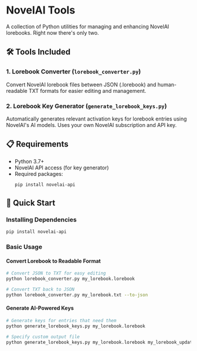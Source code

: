 # NovelAI Tools

A collection of Python utilities for managing and enhancing NovelAI lorebooks. Right now there's only two.

## 🛠️ Tools Included

### 1. Lorebook Converter (`lorebook_converter.py`)
Convert NovelAI lorebook files between JSON (.lorebook) and human-readable TXT formats for easier editing and management.

### 2. Lorebook Key Generator (`generate_lorebook_keys.py`)
Automatically generates relevant activation keys for lorebook entries using NovelAI's AI models.  Uses your own NovelAI subscription and API key.

## 📋 Requirements

- Python 3.7+
- NovelAI API access (for key generator)
- Required packages:
  ```bash
  pip install novelai-api
  ```

## 🚀 Quick Start

### Installing Dependencies

```bash
pip install novelai-api
```

### Basic Usage

#### Convert Lorebook to Readable Format
```bash
# Convert JSON to TXT for easy editing
python lorebook_converter.py my_lorebook.lorebook

# Convert TXT back to JSON
python lorebook_converter.py my_lorebook.txt --to-json
```

#### Generate AI-Powered Keys
```bash
# Generate keys for entries that need them
python generate_lorebook_keys.py my_lorebook.lorebook

# Specify custom output file
python generate_lorebook_keys.py my_lorebook.lorebook my_lorebook_updated.lorebook
```
